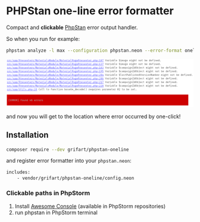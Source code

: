 # PHPStan one-line error formatter

Compact and **clickable** [PhpStan](http://github.com/phpstan/phpstan) error output handler.

So when you run for example:

```bash
phpstan analyze -l max --configuration phpstan.neon --error-format oneline
```

![](example.png)

and now you will get to the location where error occurred by one-click!

## Installation

```bash
composer require --dev grifart/phpstan-oneline
```

and register error formatter into your `phpstan.neon`:

```neon
includes:
	- vendor/grifart/phpstan-oneline/config.neon
```

### Clickable paths in PhpStorm

1. Install [Awesome Console](https://github.com/anthraxx/intellij-awesome-console) (available in PhpStorm repositories)
2. run phpstan in PhpStorm terminal
